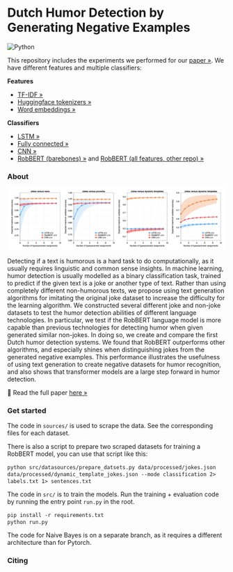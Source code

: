 # Dutch Humor Detection by Generating Negative Examples
![Python](https://img.shields.io/badge/python-v3.7-blue.svg?logo=Python&logoColor=white)

This repository includes the experiments we performed for our [paper »](). We have different features and multiple classifiers:

**Features**
- [TF-IDF »](src/datasets/tfidf.py)
- [Huggingface tokenizers »](src/datasets/tokenized.py)
- [Word embeddings »](src/datasets/word_embeddings.py)

**Classifiers**
- [LSTM »](src/modules/lstm.py)
- [Fully connected »](src/modules/linear.py)
- [CNN »](src/modules/cnn.py)
- [RobBERT (barebones) »](src/modules/robbert.py) and [RobBERT (all features, other repo)  »︎]()

### About
![Results](fig/results.png)

Detecting if a text is humorous is a hard task to do computationally, as it usually requires linguistic and common sense insights. In machine learning, humor detection is usually modelled as a binary classification task, trained to predict if the given text is a joke or another type of text. Rather than using completely different non-humorous texts, we propose using text generation algorithms for imitating the original joke dataset to increase the difficulty for the learning algorithm. We constructed several different joke and non-joke datasets to test the humor detection abilities of different language technologies. In particular, we test if the RobBERT language model is more capable than previous technologies for detecting humor when given generated similar non-jokes. In doing so, we create and compare the first Dutch humor detection systems. We found that RobBERT outperforms other algorithms, and especially shines when distinguishing jokes from the generated negative examples. This performance illustrates the usefulness of using text generation to create negative datasets for humor recognition, and also shows that transformer models are a large step forward in humor detection.


📄 Read the full paper [here »]()

### Get started
The code in `sources/` is used to scrape the data. See the corresponding files for each dataset.

There is also a script to prepare two scraped datasets for training a RobBERT model, you can use that script like this:

```shell script
python src/datasources/prepare_datsets.py data/processed/jokes.json data/processed/dynamic_template_jokes.json --mode classification 2> labels.txt 1> sentences.txt
```

The code in `src/` is to train the models. Run the training + evaluation code by running the entry point `run.py` in the root.

```shell script
pip install -r requirements.txt
python run.py
```

The code for Naive Bayes is on a separate branch, as it requires a different architecture than for Pytorch.

### Citing
```text

```